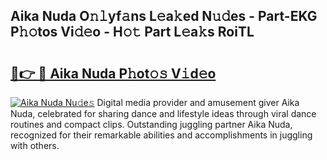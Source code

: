 ## Aika Nuda O𝚗𝚕yf𝚊ns L𝚎a𝚔ed N𝚞𝚍es - Part-EKG P𝚑𝚘tos Vi𝚍𝚎o - H𝚘𝚝 Part L𝚎a𝚔s RoiTL

# <h2><a href="http://kf1pvu3.oniu.top/?m=Aika+Nuda">🔗👉 🔴 Aika Nuda P𝚑ot𝚘𝚜 V𝚒d𝚎o</a></h2>

[![Aika Nuda Nu𝚍e𝚜](https://i.imgur.com/0qMVB7G.gif)](http://kf1pvu3.oniu.top/?m=Aika+Nuda)
Digital media provider and amusement giver Aika Nuda, celebrated for sharing dance and lifestyle ideas through viral dance routines and compact clips. Outstanding juggling partner Aika Nuda, recognized for their remarkable abilities and accomplishments in juggling with others.  
